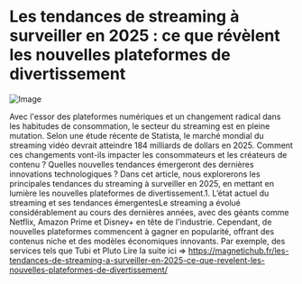 # Les tendances de streaming à surveiller en 2025 : ce que révèlent les nouvelles plateformes de divertissement

![Image](https://images.pexels.com/photos/1901388/pexels-photo-1901388.jpeg?auto=compress&cs=tinysrgb&h=650&w=940)

Avec l'essor des plateformes numériques et un changement radical dans les habitudes de consommation, le secteur du streaming est en pleine mutation. Selon une étude récente de Statista, le marché mondial du streaming vidéo devrait atteindre 184 milliards de dollars en 2025. Comment ces changements vont-ils impacter les consommateurs et les créateurs de contenu ? Quelles nouvelles tendances émergeront des dernières innovations technologiques ? Dans cet article, nous explorerons les principales tendances du streaming à surveiller en 2025, en mettant en lumière les nouvelles plateformes de divertissement.1. L’état actuel du streaming et ses tendances émergentesLe streaming a évolué considérablement au cours des dernières années, avec des géants comme Netflix, Amazon Prime et Disney+ en tête de l'industrie. Cependant, de nouvelles plateformes commencent à gagner en popularité, offrant des contenus niche et des modèles économiques innovants. Par exemple, des services tels que Tubi et Pluto  Lire la suite ici => https://magnetichub.fr/les-tendances-de-streaming-a-surveiller-en-2025-ce-que-revelent-les-nouvelles-plateformes-de-divertissement/
